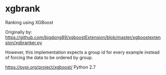 # xgbrank
Ranking using XGBoost

Originally by: https://github.com/bigdong89/xgboostExtension/blob/master/xgboostextension/xgbranker.py

However, this implementation expects a group id for every example instead of forcing the data to be ordered by group.

https://pypi.org/project/xgboost/
Python 2.7

